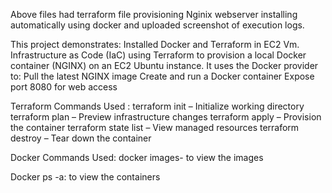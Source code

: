 Above files had terraform file provisioning Nginix webserver installing automatically using docker and uploaded screenshot of execution logs. 

This project demonstrates:
Installed Docker and Terraform in EC2 Vm.
Infrastructure as Code (IaC) using Terraform to provision a local Docker container (NGINX) on an EC2 Ubuntu instance. It uses the Docker provider to:
Pull the latest NGINX image
Create and run a Docker container
Expose port 8080 for web access

Terraform Commands Used :
terraform init – Initialize working directory
terraform plan – Preview infrastructure changes
terraform apply – Provision the container
terraform state list – View managed resources
terraform destroy – Tear down the container

Docker Commands Used: 
docker images- to view the images 

Docker ps -a: to view the containers
